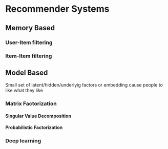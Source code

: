 # Recommender Systems
## Memory Based
### User-Item filtering
### Item-Item filtering

## Model Based
Small set of latent/hidden/underlyig factors or embedding cause people to like what they like 
### Matrix Factorization
#### Singular Value Decomposition
#### Probabilistic Factorization
### Deep learning
#### 
